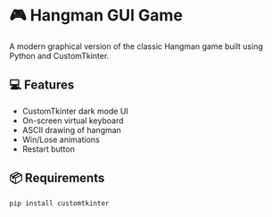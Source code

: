 # 🎮 Hangman GUI Game

A modern graphical version of the classic Hangman game built using Python and CustomTkinter.

## 💻 Features
- CustomTkinter dark mode UI
- On-screen virtual keyboard
- ASCII drawing of hangman
- Win/Lose animations
- Restart button

## 📦 Requirements
```bash
pip install customtkinter
